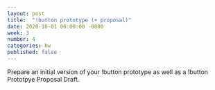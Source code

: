 ```yaml
---
layout: post
title:  "!button prototype (+ proposal)"
date: 2020-10-01 06:00:00 -0800
week: 3
number: 4
categories: hw
published: false
---
```


Prepare an initial version of your !button prototype as well as a !button Prototpye Proposal Draft.
